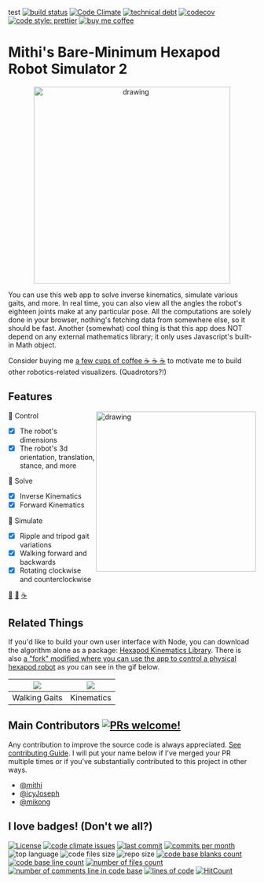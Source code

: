 test
[![build status](https://github.com/mithi/hexapod/workflows/build/badge.svg)](https://hexapod.netlify.app)
[![Code Climate](https://codeclimate.com/github/mithi/hexapod/badges/gpa.svg)](https://codeclimate.com/github/mithi/hexapod)
[![technical debt](https://img.shields.io/codeclimate/tech-debt/mithi/hexapod)](https://codeclimate.com/github/mithi/hexapod/trends/technical_debt)
[![codecov](https://codecov.io/gh/mithi/hexapod/branch/master/graph/badge.svg)](https://codecov.io/gh/mithi/hexapod)
[![code style: prettier](https://img.shields.io/badge/code_style-prettier-ff69b4.svg?style=flat)](https://github.com/prettier/prettier)
[![buy me coffee](https://img.shields.io/badge/Buy%20me%20-coffee!-orange.svg?logo=buy-me-a-coffee&color=795548)](https://ko-fi.com/minimithi)

# Mithi's Bare-Minimum Hexapod Robot Simulator 2

<p align="center">
    <img src="https://mithi.github.io/robotics-blog/show-off.gif" alt="drawing" width="400" />
</p>

You can use this web app to solve inverse kinematics, simulate various gaits, and more. In real time, you can also view all the angles the robot's eighteen joints make at any particular pose. All the computations are solely done in your browser, nothing's fetching data from somewhere else, so it should be fast. Another (somewhat) cool thing is that this app does NOT depend on any external mathematics library; it only uses Javascript's built-in Math object.

Consider buying me [a few cups of coffee ☕ ☕ ☕](https://ko-fi.com/minimithi) to motivate me to build other robotics-related visualizers. (Quadrotors?!)

## Features

<img src="https://mithi.github.io/robotics-blog/show-off-v2-1.gif" alt="drawing" width="325" align="right" />

🎉 Control

- [x] The robot's dimensions
- [x] The robot's 3d orientation, translation, stance, and more

🎉 Solve

- [x] Inverse Kinematics
- [x] Forward Kinematics

🎉 Simulate

- [x] Ripple and tripod gait variations
- [x] Walking forward and backwards
- [x] Rotating clockwise and counterclockwise

[🤖](https://hexapod.netlify.app/) [🐳](https://mithi.github.io/deep-blueberry/) [☕](https://ko-fi.com/minimithi)

## Related Things

If you'd like to build your own user interface with Node, you can download the algorithm alone as a package: [Hexapod Kinematics Library](https://github.com/mithi/hexapod-kinematics-library). There is also [a "fork" modified where you can use the app to control a physical hexapod robot](https://github.com/mithi/hexapod-irl) as you can see in the gif below. 

|![](https://user-images.githubusercontent.com/1670421/103467849-46981980-4d8e-11eb-911e-7cb63282c0c2.gif)|![](https://user-images.githubusercontent.com/1670421/103467765-451a2180-4d8d-11eb-8f94-1a23201595b9.gif)|
|--------|-------|
| Walking Gaits | Kinematics |

## Main Contributors [![PRs welcome!](https://img.shields.io/badge/PRs-welcome-orange.svg?style=flat)](./CONTRIBUTING.md)

Any contribution to improve the source code is always appreciated. [See contributing Guide](./CONTRIBUTING.md). I will put your name below if I've merged your PR multiple times or if you've substantially contributed to this project in other ways.

- [@mithi](https://github.com/mithi)
- [@icyJoseph](https://github.com/icyJoseph)
- [@mikong](https://github.com/mikong)

## I love badges! (Don't we all?)

[![License](https://img.shields.io/badge/License-Apache%202.0-orange.svg?style=flat)](https://opensource.org/licenses/Apache-2.0)
[![code climate issues](https://img.shields.io/codeclimate/issues/mithi/hexapod?label=code%20climate%20issues)](https://codeclimate.com/github/mithi/hexapod/issues)
[![last commit](https://img.shields.io/github/last-commit/mithi/hexapod)](https://github.com/mithi/hexapod/commits/master)
[![commits per month](https://img.shields.io/github/commit-activity/m/mithi/hexapod?color=yellow&style=flat)](https://github.com/mithi/hexapod/graphs/commit-activity)
![top language](https://img.shields.io/github/languages/top/mithi/hexapod)
![code files size](https://img.shields.io/github/languages/code-size/mithi/hexapod?color=yellow)
![repo size](https://img.shields.io/github/repo-size/mithi/hexapod?color=violet)
[![code base blanks count](https://tokei.rs/b1/github/mithi/hexapod?category=blanks)](https://github.com/mithi/hexapod)
[![code base line count](https://tokei.rs/b1/github/mithi/hexapod?category=lines)](https://github.com/mithi/hexapod)
[![number of files count](https://tokei.rs/b1/github/mithi/hexapod?category=files)](https://github.com/mithi/hexapod)
[![number of comments line in code base](https://tokei.rs/b1/github/mithi/hexapod?category=comments)](https://github.com/mithi/hexapod)
[![lines of code](https://tokei.rs/b1/github/mithi/hexapod?category=code)](https://github.com/mithi/hexapod)
[![HitCount](http://hits.dwyl.com/mithi/hexapod.svg)](http://hits.dwyl.com/mithi/hexapod)

